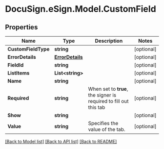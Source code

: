 # DocuSign.eSign.Model.CustomField
## Properties

Name | Type | Description | Notes
------------ | ------------- | ------------- | -------------
**CustomFieldType** | **string** |  | [optional] 
**ErrorDetails** | [**ErrorDetails**](ErrorDetails.md) |  | [optional] 
**FieldId** | **string** |  | [optional] 
**ListItems** | **List&lt;string&gt;** |  | [optional] 
**Name** | **string** |  | [optional] 
**Required** | **string** | When set to **true**, the signer is required to fill out this tab | [optional] 
**Show** | **string** |  | [optional] 
**Value** | **string** | Specifies the value of the tab.  | [optional] 

[[Back to Model list]](../README.md#documentation-for-models) [[Back to API list]](../README.md#documentation-for-api-endpoints) [[Back to README]](../README.md)

